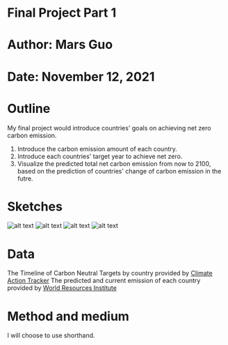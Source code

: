 # Final Project Part 1
# Author: Mars Guo
# Date: November 12, 2021

# Outline
My final project would introduce countries' goals on achieving net zero carbon emission.
1. Introduce the carbon emission amount of each country.
2. Introduce each countries' target year to achieve net zero.
3. Visualize the predicted total net carbon emission from now to 2100, based on the prediction of countries' change of carbon emission in the futre.

# Sketches
![alt text](/IMG_9556.HEIC)
![alt text](/IMG_9557.HEIC)
![alt text](/IMG_9558.HEIC)
![alt text](/IMG_9559.HEIC)


# Data
The Timeline of Carbon Neutral Targets by country provided by [Climate Action Tracker](https://climateactiontracker.org/climate-target-update-tracker/)
The predicted and current emission of each country provided by [World Resources Institute](https://datasets.wri.org/dataset/cait-emissions-projections)

# Method and medium
I will choose to use shorthand.


